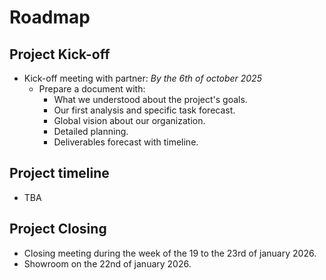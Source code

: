 # Roadmap

## Project Kick-off

- Kick-off meeting with partner: *By the 6th of october 2025*
    - Prepare a document with:
        - What we understood about the project's goals.
        - Our first analysis and specific task forecast.
        - Global vision about our organization.
        - Detailed planning.
        - Deliverables forecast with timeline.

## Project timeline

- TBA

## Project Closing

- Closing meeting during the week of the 19 to the 23rd of january 2026.
- Showroom on the 22nd of january 2026.

